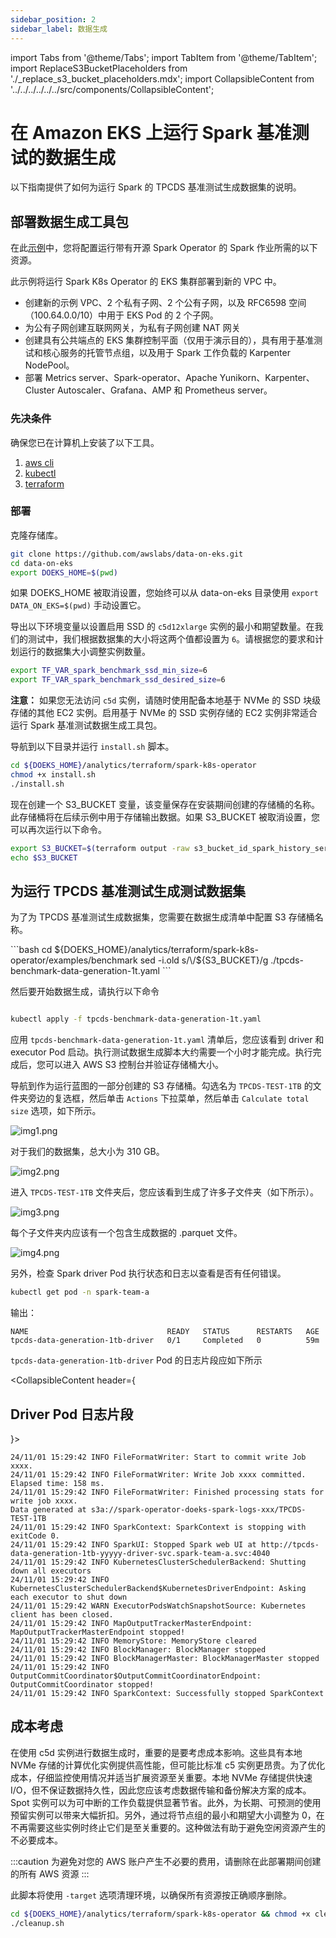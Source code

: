 ```yaml
---
sidebar_position: 2
sidebar_label: 数据生成
---
```

import Tabs from '@theme/Tabs';
import TabItem from '@theme/TabItem';
import ReplaceS3BucketPlaceholders from './_replace_s3_bucket_placeholders.mdx';
import CollapsibleContent from '../../../../../../src/components/CollapsibleContent';

# 在 Amazon EKS 上运行 Spark 基准测试的数据生成

以下指南提供了如何为运行 Spark 的 TPCDS 基准测试生成数据集的说明。

## 部署数据生成工具包

在此[示例](https://github.com/awslabs/data-on-eks/tree/main/analytics/terraform/spark-k8s-operator)中，您将配置运行带有开源 Spark Operator 的 Spark 作业所需的以下资源。

此示例将运行 Spark K8s Operator 的 EKS 集群部署到新的 VPC 中。

- 创建新的示例 VPC、2 个私有子网、2 个公有子网，以及 RFC6598 空间（100.64.0.0/10）中用于 EKS Pod 的 2 个子网。
- 为公有子网创建互联网网关，为私有子网创建 NAT 网关
- 创建具有公共端点的 EKS 集群控制平面（仅用于演示目的），具有用于基准测试和核心服务的托管节点组，以及用于 Spark 工作负载的 Karpenter NodePool。
- 部署 Metrics server、Spark-operator、Apache Yunikorn、Karpenter、Cluster Autoscaler、Grafana、AMP 和 Prometheus server。

### 先决条件

确保您已在计算机上安装了以下工具。

1. [aws cli](https://docs.aws.amazon.com/cli/latest/userguide/install-cliv2.html)
2. [kubectl](https://Kubernetes.io/docs/tasks/tools/)
3. [terraform](https://learn.hashicorp.com/tutorials/terraform/install-cli)

### 部署

克隆存储库。

```bash
git clone https://github.com/awslabs/data-on-eks.git
cd data-on-eks
export DOEKS_HOME=$(pwd)
```

如果 DOEKS_HOME 被取消设置，您始终可以从 data-on-eks 目录使用 `export DATA_ON_EKS=$(pwd)` 手动设置它。

导出以下环境变量以设置启用 SSD 的 `c5d12xlarge` 实例的最小和期望数量。在我们的测试中，我们根据数据集的大小将这两个值都设置为 `6`。请根据您的要求和计划运行的数据集大小调整实例数量。

```bash
export TF_VAR_spark_benchmark_ssd_min_size=6
export TF_VAR_spark_benchmark_ssd_desired_size=6
```

**注意：** 如果您无法访问 `c5d` 实例，请随时使用配备本地基于 NVMe 的 SSD 块级存储的其他 EC2 实例。启用基于 NVMe 的 SSD 实例存储的 EC2 实例非常适合运行 Spark 基准测试数据生成工具包。

导航到以下目录并运行 `install.sh` 脚本。

```bash
cd ${DOEKS_HOME}/analytics/terraform/spark-k8s-operator
chmod +x install.sh
./install.sh
```

现在创建一个 S3_BUCKET 变量，该变量保存在安装期间创建的存储桶的名称。此存储桶将在后续示例中用于存储输出数据。如果 S3_BUCKET 被取消设置，您可以再次运行以下命令。

```bash
export S3_BUCKET=$(terraform output -raw s3_bucket_id_spark_history_server)
echo $S3_BUCKET
```

## 为运行 TPCDS 基准测试生成测试数据集

为了为 TPCDS 基准测试生成数据集，您需要在数据生成清单中配置 S3 存储桶名称。

<!-- Docusaurus will not render the {props.filename} inside of a ```codeblock``` -->
<ReplaceS3BucketPlaceholders filename="./tpcds-benchmark-data-generation-1t.yaml" />
```bash
cd ${DOEKS_HOME}/analytics/terraform/spark-k8s-operator/examples/benchmark
sed -i.old s/\<S3_BUCKET\>/${S3_BUCKET}/g ./tpcds-benchmark-data-generation-1t.yaml
```

然后要开始数据生成，请执行以下命令

```bash

kubectl apply -f tpcds-benchmark-data-generation-1t.yaml
```

应用 `tpcds-benchmark-data-generation-1t.yaml` 清单后，您应该看到 driver 和 executor Pod 启动。执行测试数据生成脚本大约需要一个小时才能完成。执行完成后，您可以进入 AWS S3 控制台并验证存储桶大小。

导航到作为运行蓝图的一部分创建的 S3 存储桶。勾选名为 `TPCDS-TEST-1TB` 的文件夹旁边的复选框，然后单击 `Actions` 下拉菜单，然后单击 `Calculate total size` 选项，如下所示。

![img1.png](../../../../../../docs/benchmarks/datagen-bucket1.png)

对于我们的数据集，总大小为 310 GB。

![img2.png](../../../../../../docs/benchmarks/datagen-bucket2.png)

进入 `TPCDS-TEST-1TB` 文件夹后，您应该看到生成了许多子文件夹（如下所示）。

![img3.png](../../../../../../docs/benchmarks/datagen-3.png)

每个子文件夹内应该有一个包含生成数据的 .parquet 文件。

![img4.png](../../../../../../docs/benchmarks/datagen-4.png)

另外，检查 Spark driver Pod 执行状态和日志以查看是否有任何错误。

```bash
kubectl get pod -n spark-team-a
```

输出：

```text
NAME                               READY   STATUS      RESTARTS   AGE
tpcds-data-generation-1tb-driver   0/1     Completed   0          59m
```

`tpcds-data-generation-1tb-driver` Pod 的日志片段应如下所示

<CollapsibleContent header={<h2><span>Driver Pod 日志片段</span></h2>}>

```text
24/11/01 15:29:42 INFO FileFormatWriter: Start to commit write Job xxxx.
24/11/01 15:29:42 INFO FileFormatWriter: Write Job xxxx committed. Elapsed time: 158 ms.
24/11/01 15:29:42 INFO FileFormatWriter: Finished processing stats for write job xxxx.
Data generated at s3a://spark-operator-doeks-spark-logs-xxx/TPCDS-TEST-1TB
24/11/01 15:29:42 INFO SparkContext: SparkContext is stopping with exitCode 0.
24/11/01 15:29:42 INFO SparkUI: Stopped Spark web UI at http://tpcds-data-generation-1tb-yyyyy-driver-svc.spark-team-a.svc:4040
24/11/01 15:29:42 INFO KubernetesClusterSchedulerBackend: Shutting down all executors
24/11/01 15:29:42 INFO KubernetesClusterSchedulerBackend$KubernetesDriverEndpoint: Asking each executor to shut down
24/11/01 15:29:42 WARN ExecutorPodsWatchSnapshotSource: Kubernetes client has been closed.
24/11/01 15:29:42 INFO MapOutputTrackerMasterEndpoint: MapOutputTrackerMasterEndpoint stopped!
24/11/01 15:29:42 INFO MemoryStore: MemoryStore cleared
24/11/01 15:29:42 INFO BlockManager: BlockManager stopped
24/11/01 15:29:42 INFO BlockManagerMaster: BlockManagerMaster stopped
24/11/01 15:29:42 INFO OutputCommitCoordinator$OutputCommitCoordinatorEndpoint: OutputCommitCoordinator stopped!
24/11/01 15:29:42 INFO SparkContext: Successfully stopped SparkContext
```
</CollapsibleContent>

## 成本考虑

在使用 c5d 实例进行数据生成时，重要的是要考虑成本影响。这些具有本地 NVMe 存储的计算优化实例提供高性能，但可能比标准 c5 实例更昂贵。为了优化成本，仔细监控使用情况并适当扩展资源至关重要。本地 NVMe 存储提供快速 I/O，但不保证数据持久性，因此您应该考虑数据传输和备份解决方案的成本。Spot 实例可以为可中断的工作负载提供显著节省。此外，为长期、可预测的使用预留实例可以带来大幅折扣。另外，通过将节点组的最小和期望大小调整为 0，在不再需要这些实例时终止它们是至关重要的。这种做法有助于避免空闲资源产生的不必要成本。

:::caution
为避免对您的 AWS 账户产生不必要的费用，请删除在此部署期间创建的所有 AWS 资源
:::

此脚本将使用 `-target` 选项清理环境，以确保所有资源按正确顺序删除。

```bash
cd ${DOEKS_HOME}/analytics/terraform/spark-k8s-operator && chmod +x cleanup.sh
./cleanup.sh
```
